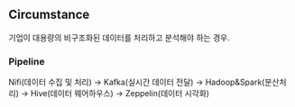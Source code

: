## Circumstance
기업이 대용량의 비구조화된 데이터를 처리하고 분석해야 하는 경우.

### Pipeline
Nifi(데이터 수집 및 처리) -> Kafka(실시간 데이터 전달) -> Hadoop&Spark(분산처리) -> Hive(데이터 웨어하우스) -> Zeppelin(데이터 시각화)